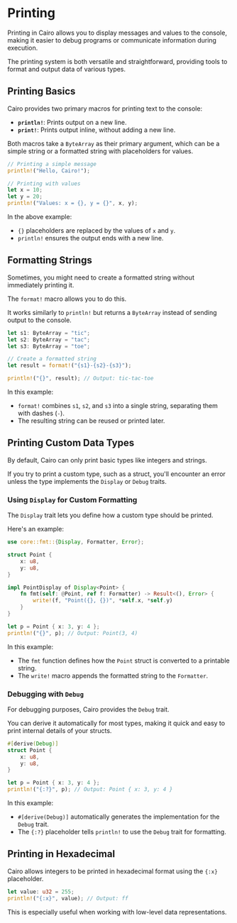 # Printing

Printing in Cairo allows you to display messages and values to the console, making it easier to debug programs or communicate information during execution.

The printing system is both versatile and straightforward, providing tools to format and output data of various types.

## Printing Basics

Cairo provides two primary macros for printing text to the console:

- **`println!`**: Prints output on a new line.
- **`print!`**: Prints output inline, without adding a new line.

Both macros take a `ByteArray` as their primary argument, which can be a simple string or a formatted string with placeholders for values.

```rust
// Printing a simple message
println!("Hello, Cairo!");

// Printing with values
let x = 10;
let y = 20;
println!("Values: x = {}, y = {}", x, y);
```

In the above example:

- `{}` placeholders are replaced by the values of `x` and `y`.
- `println!` ensures the output ends with a new line.

## Formatting Strings

Sometimes, you might need to create a formatted string without immediately printing it.

The `format!` macro allows you to do this.

It works similarly to `println!` but returns a `ByteArray` instead of sending output to the console.

```rust
let s1: ByteArray = "tic";
let s2: ByteArray = "tac";
let s3: ByteArray = "toe";

// Create a formatted string
let result = format!("{s1}-{s2}-{s3}");

println!("{}", result); // Output: tic-tac-toe
```

In this example:

- `format!` combines `s1`, `s2`, and `s3` into a single string, separating them with dashes (`-`).
- The resulting string can be reused or printed later.

## Printing Custom Data Types

By default, Cairo can only print basic types like integers and strings.

If you try to print a custom type, such as a struct, you'll encounter an error unless the type implements the `Display` or `Debug` traits.

### Using `Display` for Custom Formatting

The `Display` trait lets you define how a custom type should be printed.

Here's an example:

```rust
use core::fmt::{Display, Formatter, Error};

struct Point {
    x: u8,
    y: u8,
}

impl PointDisplay of Display<Point> {
    fn fmt(self: @Point, ref f: Formatter) -> Result<(), Error> {
        write!(f, "Point({}, {})", *self.x, *self.y)
    }
}

let p = Point { x: 3, y: 4 };
println!("{}", p); // Output: Point(3, 4)
```

In this example:

- The `fmt` function defines how the `Point` struct is converted to a printable string.
- The `write!` macro appends the formatted string to the `Formatter`.

### Debugging with `Debug`

For debugging purposes, Cairo provides the `Debug` trait.

You can derive it automatically for most types, making it quick and easy to print internal details of your structs.

```rust
#[derive(Debug)]
struct Point {
    x: u8,
    y: u8,
}

let p = Point { x: 3, y: 4 };
println!("{:?}", p); // Output: Point { x: 3, y: 4 }
```

In this example:

- `#[derive(Debug)]` automatically generates the implementation for the `Debug` trait.
- The `{:?}` placeholder tells `println!` to use the `Debug` trait for formatting.

## Printing in Hexadecimal

Cairo allows integers to be printed in hexadecimal format using the `{:x}` placeholder.

```rust
let value: u32 = 255;
println!("{:x}", value); // Output: ff
```

This is especially useful when working with low-level data representations.
